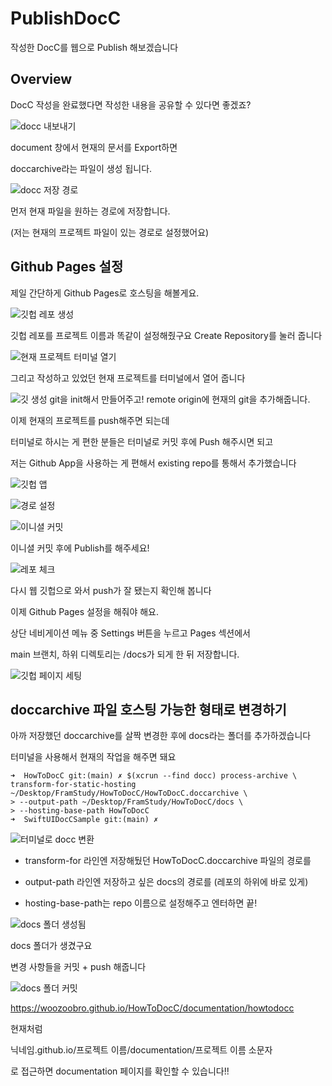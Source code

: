 # PublishDocC

작성한 DocC를 웹으로 Publish 해보겠습니다

## Overview

DocC 작성을 완료했다면 작성한 내용을 공유할 수 있다면 좋겠죠?

![docc 내보내기](export-docc.png)

document 창에서 현재의 문서를 Export하면  

doccarchive라는 파일이 생성 됩니다.

![docc 저장 경로](docc-directory.png)

먼저 현재 파일을 원하는 경로에 저장합니다.  

(저는 현재의 프로젝트 파일이 있는 경로로 설정했어요)  

## Github Pages 설정

제일 간단하게 Github Pages로 호스팅을 해볼게요.

![깃헙 레포 생성](github-repo.png)

깃헙 레포를 프로젝트 이름과 똑같이 설정해줬구요 Create Repository를 눌러 줍니다  


![현재 프로젝트 터미널 열기](open-terminal.png)  

그리고 작성하고 있었던 현재 프로젝트를 터미널에서 열어 줍니다

![깃 생성](git-init.png)
git을 init해서 만들어주고! remote origin에 현재의 git을 추가해줍니다.

이제 현재의 프로젝트를 push해주면 되는데  

터미널로 하시는 게 편한 분들은 터미널로 커밋 후에 Push 해주시면 되고  

저는 Github App을 사용하는 게 편해서 existing repo를 통해서 추가했습니다  

![깃헙 앱](github-app.png)  

![경로 설정](github-app-path.png)

![이니셜 커밋](initial-commit.png)

이니셜 커밋 후에 Publish를 해주세요!

![레포 체크](github-repo-check.png)  

다시 웹 깃헙으로 와서 push가 잘 됐는지 확인해 봅니다

이제 Github Pages 설정을 해줘야 해요.  

상단 네비게이션 메뉴 중 Settings 버튼을 누르고 Pages 섹션에서  

main 브랜치, 하위 디렉토리는 /docs가 되게 한 뒤 저장합니다.

![깃헙 페이지 세팅](setting-github-page.png)  

## doccarchive 파일 호스팅 가능한 형태로 변경하기

아까 저장했던 doccarchive를 살짝 변경한 후에 docs라는 폴더를 추가하겠습니다  

터미널을 사용해서 현재의 작업을 해주면 돼요

```
➜  HowToDocC git:(main) ✗ $(xcrun --find docc) process-archive \
transform-for-static-hosting ~/Desktop/FramStudy/HowToDocC/HowToDocC.doccarchive \
> --output-path ~/Desktop/FramStudy/HowToDocC/docs \
> --hosting-base-path HowToDocC
➜  SwiftUIDocCSample git:(main) ✗
```

![터미널로 docc 변환](make-docc-static.png)

- transform-for 라인엔 저장해뒀던 HowToDocC.doccarchive 파일의 경로를  

- output-path 라인엔 저장하고 싶은 docs의 경로를 (레포의 하위에 바로 있게)

- hosting-base-path는 repo 이름으로 설정해주고 엔터하면 끝!

![docs 폴더 생성됨](docs-created.png)

docs 폴더가 생겼구요  

변경 사항들을 커밋 + push 해줍니다


![docs 폴더 커밋](docs-folder-commit.png)

https://woozoobro.github.io/HowToDocC/documentation/howtodocc

현재처럼  

닉네임.github.io/프로젝트 이름/documentation/프로젝트 이름 소문자  

로 접근하면 documentation 페이지를 확인할 수 있습니다!!



